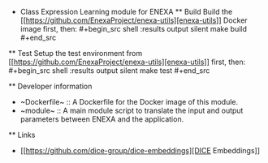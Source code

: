 * Class Expression Learning module for ENEXA
** Build
Build the [[https://github.com/EnexaProject/enexa-utils][enexa-utils]] Docker image first, then:
#+begin_src shell :results output silent
make build
#+end_src

** Test
Setup the test environment from [[https://github.com/EnexaProject/enexa-utils][enexa-utils]] first, then:
#+begin_src shell :results output silent
make test
#+end_src

** Developer information
- ~Dockerfile~ :: A Dockerfile for the Docker image of this module.
- ~module~ :: A main module script to translate the input and output parameters between ENEXA and the application.

** Links
- [[https://github.com/dice-group/dice-embeddings][DICE Embeddings]]

